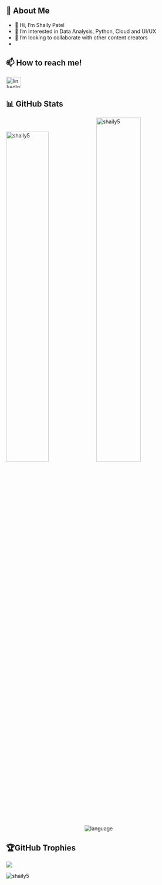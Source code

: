## 📝 About Me
 
 - 👋 Hi, I’m Shaily Patel 
 - 👀 I’m interested in Data Analysis, Python, Cloud and UI/UX
 - 👯 I’m looking to collaborate with other content creators
 -  
## 📫 How to reach me! 
<p align="left">
   <a href="www.linkedin.com/in/shaily5" target="blank"><img align="center" src="https://raw.githubusercontent.com/rahuldkjain/github-profile-readme-generator/master/src/images/icons/Social/linked-in-alt.svg" alt="linkedin" height="30" width="40" /></a>
</p>

## 📊 GitHub Stats
 
 <div display="flex">
  <img padding-right="0px" src="https://github-readme-stats.vercel.app/api?username=shaily5&show_icons=true&theme=react" alt="shaily5" width="48%"/>
  <img padding-right="0px" src="https://github-readme-streak-stats.herokuapp.com/?user=shaily5&theme=react" alt="shaily5" width="49%"/>
</div>
&nbsp;
<div align="center">
 <img src="https://github-readme-stats.vercel.app/api/top-langs/?username=shaily5&theme=react&hide_border=true&include_all_commits=false&count_private=true&layout=compact" alt="language" >
</div>


## 🏆GitHub Trophies
![](https://github-profile-trophy.vercel.app/?username=shaily5&theme=react&no-frame=true&no-bg=true&margin-w=4)

<p align="left"> <img src="https://komarev.com/ghpvc/?username=shaily5&label=Profile%20views&color=0e75b6&style=flat" alt="shaily5" /> </p>

